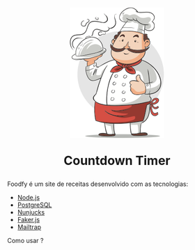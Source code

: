 

<h1 align="center">
<img src="https://github.com/fagnercosta/Foodfy-FINAL/blob/main/public/img/chef.png?raw=true"/>
  

Countdown Timer 
</h1>


<p> Foodfy é um site de receitas desenvolvido com as tecnologias:

- [Node.js](https://nodejs.org/en/) 
- [PostgreSQL](https://www.postgresql.org/)
- [Nunjucks](https://mozilla.github.io/nunjucks/)
- [Faker.js](https://github.com/marak/Faker.js/)
- [Mailtrap](https://mailtrap.io)
   
  
<p>  </h2>Como usar ?</h2>
